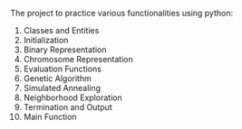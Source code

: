 The project to practice various functionalities using python:
1. Classes and Entities
2. Initialization
3. Binary Representation
4. Chromosome Representation
5. Evaluation Functions
6. Genetic Algorithm
7. Simulated Annealing
8. Neighborhood Exploration
9. Termination and Output
10. Main Function
